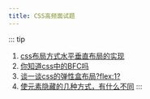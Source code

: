 ```yaml
---
title: CSS高频面试题
---
```


::: tip
1. [css布局方式水平垂直布局的实现](./center.md)
2. [你知道css中的BFC吗](./bfc.md)
3. [谈一谈css的弹性盒布局?flex:1?](./flex.md)
4. [使元素隐藏的几种方式，有什么不同](./hide.md)
:::